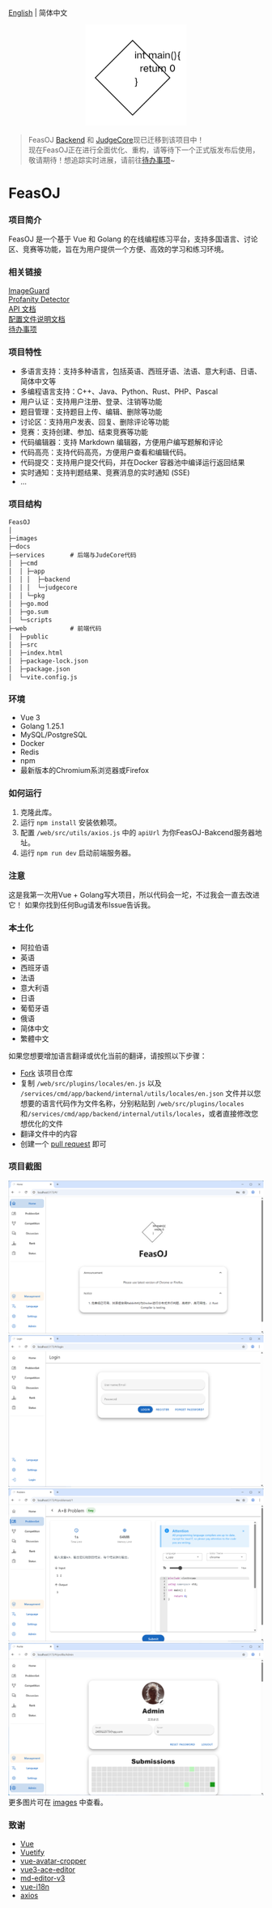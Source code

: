[English](README.md) | 简体中文
<p align="center">
    <a href="https://github.com/LanceHuang245/FeasOJ">
        <img src="images/logo.png" height="200"/>
    </a>
</p>

> FeasOJ [Backend](https://github.com/LanceHuang245/FeasOJ-Backend) 和 [JudgeCore](https://github.com/LanceHuang245/FeasOJ-JudgeCore)现已迁移到该项目中！\
> 现在FeasOJ正在进行全面优化、重构，请等待下一个正式版发布后使用，敬请期待！想追踪实时进展，请前往[待办事项](/docs/TODO_LIST_CN.md)~

# FeasOJ
### 项目简介
FeasOJ 是一个基于 Vue 和 Golang 的在线编程练习平台，支持多国语言、讨论区、竞赛等功能，旨在为用户提供一个方便、高效的学习和练习环境。

### 相关链接
[ImageGuard](https://github.com/LanceHuang245/ImageGuard)\
[Profanity Detector](https://github.com/LanceHuang245/ProfanityDetector)\
[API 文档](https://claret-feasoj.apifox.cn)\
[配置文件说明文档](/docs/CONFIG_README_CN.md)\
[待办事项](/docs/TODO_LIST_CN.md)

### 项目特性
- 多语言支持：支持多种语言，包括英语、西班牙语、法语、意大利语、日语、简体中文等
- 多编程语言支持：C++、Java、Python、Rust、PHP、Pascal
- 用户认证：支持用户注册、登录、注销等功能
- 题目管理：支持题目上传、编辑、删除等功能
- 讨论区：支持用户发表、回复、删除评论等功能
- 竞赛：支持创建、参加、结束竞赛等功能
- 代码编辑器：支持 Markdown 编辑器，方便用户编写题解和评论
- 代码高亮：支持代码高亮，方便用户查看和编辑代码。
- 代码提交：支持用户提交代码，并在Docker 容器池中编译运行返回结果
- 实时通知：支持判题结果、竞赛消息的实时通知 (SSE)
- ...

### 项目结构
```
FeasOJ
│ 
├─images
├─docs
├─services       # 后端与JudeCore代码
│  ├─cmd
│  │ ├─app
│  │ │  ├─backend
│  │ │  └─judgecore
│  │ └─pkg
│  ├─go.mod
│  ├─go.sum
│  └─scripts
├─web            # 前端代码
│  ├─public
│  ├─src
│  ├─index.html
│  ├─package-lock.json
│  ├─package.json
│  └─vite.config.js
```

### 环境
- Vue 3
- Golang 1.25.1
- MySQL/PostgreSQL
- Docker
- Redis
- npm
- 最新版本的Chromium系浏览器或Firefox

### 如何运行
1. 克隆此库。
2. 运行 `npm install` 安装依赖项。
3. 配置 `/web/src/utils/axios.js` 中的 `apiUrl` 为你FeasOJ-Bakcend服务器地址。
4. 运行 `npm run dev` 启动前端服务器。

### 注意
这是我第一次用Vue + Golang写大项目，所以代码会一坨，不过我会一直去改进它！
如果你找到任何Bug请发布Issue告诉我。

### 本土化
- 阿拉伯语
- 英语
- 西班牙语
- 法语
- 意大利语
- 日语
- 葡萄牙语
- 俄语
- 简体中文
- 繁體中文

如果您想要增加语言翻译或优化当前的翻译，请按照以下步骤：
- [Fork](https://github.com/LanceHuang245/FeasOJ/fork) 该项目仓库
- 复制 `/web/src/plugins/locales/en.js` 以及 `/services/cmd/app/backend/internal/utils/locales/en.json` 文件并以您想要的语言代码作为文件名称，分别粘贴到 `/web/src/plugins/locales`和`/services/cmd/app/backend/internal/utils/locales`，或者直接修改您想优化的文件
- 翻译文件中的内容
- 创建一个 [pull request](https://github.com/LanceHuang245/FeasOJ/pulls) 即可

### 项目截图
![Main](/images/Main.png)
![Login](/images/Login.png)
![Problem](/images/Problem.png)
![Profile](/images/Profile.png)
更多图片可在 [images](/images) 中查看。

### 致谢
- [Vue](https://github.com/vuejs/vue)
- [Vuetify](https://github.com/vuetifyjs/vuetify)
- [vue-avatar-cropper](https://github.com/overtrue/vue-avatar-cropper)
- [vue3-ace-editor](https://github.com/CarterLi/vue3-ace-editor)
- [md-editor-v3](https://github.com/imzbf/md-editor-v3)
- [vue-i18n](https://github.com/intlify/vue-i18n)
- [axios](https://github.com/axios/axios)